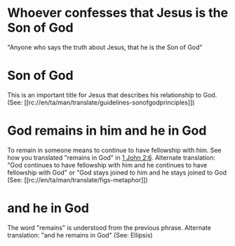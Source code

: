 # Whoever confesses that Jesus is the Son of God

"Anyone who says the truth about Jesus, that he is the Son of God"

# Son of God

This is an important title for Jesus that describes his relationship to God. (See: [[rc://en/ta/man/translate/guidelines-sonofgodprinciples]])

# God remains in him and he in God

To remain in someone means to continue to have fellowship with him. See how you translated "remains in God" in [1 John 2:6](../02/06.md). Alternate translation: "God continues to have fellowship with him and he continues to have fellowship with God" or "God stays joined to him and he stays joined to God (See: [[rc://en/ta/man/translate/figs-metaphor]])

# and he in God

The word "remains" is understood from the previous phrase. Alternate translation: "and he remains in God" (See: Ellipsis)

